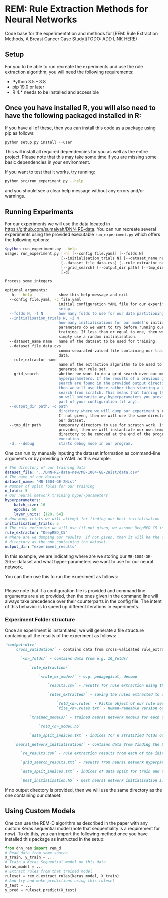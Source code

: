 # REM: Rule Extraction Methods for Neural Networks
Code base for the experimentation and methods for [REM: Rule Extraction Methods, A Breast Cancer Case Study](TODO: ADD LINK HERE)

## Setup
For you to be able to run recreate the experiments and use the rule extraction algorithm, you will need the following requirements:
- Python 3.5 – 3.8
- pip 19.0 or later
- R 4.* needs to be installed and accessible

Once you have installed R, you will also need to have the following packaged installed in R:
- 

If you have all of these, then you can install this code as a package using pip as follows:
```python
python setup.py install --user
```
This will install all required dependencies for you as well as the entire project. Please note that this may take some time if you are missing some basic dependencies in your environment.

If you want to test that it works, try running:
```bash
python src/run_experiment.py --help
```
and you should see a clear help message without any errors and/or warnings.

## Running Experiments
For our experiments we will use the data located in https://github.com/sumaiyah/DNN-RE-data. You can run recreate several experiments using the provided executable `run_experiment.py` which offers the following options:
```bash
$python run_experiment.py --help 
usage: run_experiment.py [-h] [--config file.yaml] [--folds N]
                         [--initialisation_trials N] [--dataset_name name]
                         [--dataset_file data.cvs] [--rule_extractor name]
                         [--grid_search] [--output_dir path] [--tmp_dir path]
                         [-d]

Process some integers.

optional arguments:
  -h, --help            show this help message and exit
  --config file.yaml, -c file.yaml
                        initial configuration YAML file for our experiment's
                        setup.
  --folds N, -f N       how many folds to use for our data partitioning.
  --initialisation_trials N, -i N
                        how many initialisations for our model's initial
                        parameters do we want to try before running our
                        training. If less than or equal to one, then we will
                        simply use a random initialisation.
  --dataset_name name   name of the dataset to be used for training.
  --dataset_file data.cvs
                        comma-separated-valued file containing our training
                        data.
  --rule_extractor name
                        name of the extraction algorithm to be used to
                        generate our rule set.
  --grid_search         whether we want to do a grid search over our model's
                        hyperparameters. If the results of a previous grid
                        search are found in the provided output directory,
                        then we will use those rather than starting a grid
                        search from scratch. This means that turning this flag
                        on will overwrite any hyperparameters you provide as
                        part of your configuration (if any).
  --output_dir path, -o path
                        directory where we will dump our experiment's results.
                        If not given, then we will use the same directory as
                        our dataset.
  --tmp_dir path        temporary directory to use for scratch work. If not
                        provided, then we will instantiate our own temporary
                        directory to be removed at the end of the program's
                        execution.
  -d, --debug           starts debug mode in our program.
```

One can run by manually inputing the dataset information as command-line arguments or by providing a YAML as this example:
```yaml
# The directory of our training data
dataset_file: "../DNN-RE-data-new/MB-1004-GE-2Hist/data.csv"
# The name of our dataset
dataset_name: 'MB-1004-GE-2Hist'
# Number of split folds for our training
n_folds: 5
# Our neural network training hyper-parameters
hyperparameters:
    batch_size: 16
    epochs: 50
    layer_units: [128, 64]
# How many trials we will attempt for finding our best initialisation
initialisation_trials: 5
# The rule extractor we will use (if not given, we assume DeepRED_C5 is used)
rule_extractor: "DeepRED_C5"
# Where are we dumping our results. If not given, then it will be the same
# directory as the one containing the dataset..
output_dir: "experiment_results"
```
In this example, we are indicating where are we storing our `MB-1004-GE-2Hist` dataset and what hyper-parameters we want to use for our neural network.

You can then use this to run the experiment as follows:
```python

```

Please note that if a configuration file is provided and command line arguments are also provided, then the ones given in the command line will always take precedence over their counterparts in the config file. The intent of this behavior is to speed up different iterations in experiments.

### Experiment Folder structure
Once an experiment is instantiated, we will generate a file structure containing all the results of the experiment as follows:
```markdown
`<output-dir>`
    `cross_validation/` - contains data from cross-validated rule_extraction

    ​   `<n>_folds/` - contains data from e.g. 10_folds/

    ​       `rule_extraction/`

    ​           `<rule_ex_mode>/` - e.g. pedagogical, decomp

    ​               `results.csv` - results for rule extraction using that mode

    ​               `rules_extracted/` - saving the rules extracted to disk

    ​                   `fold_<n>.rules` - Pickle object of our rule set
                       `file_<n>.rules.txt` - Human-readable version of the rules.

    ​       `trained_models/` - trained neural network models for each fold

    ​           `fold_<n>_model.h5`

    ​       `data_split_indices.txt` - indices for n stratified folds of the data

    `neural_network_initialisation/` - contains data from finding the best neural network initialisation

    ​   `re_results.csv` - rule extraction results from each of the initialisations 

    ​   `grid_search_results.txt` - results from neural network hyperparameter grid search

    ​   `data_split_indices.txt` - indices of data split for train and test data

    ​   `best_initialisation.h5` - best neural network initialisation i.e. the one that generated the smallest ruleset
```

If no output directory is provided, then we will use the same directory as the one containing our dataset.


## Using Custom Models

One can use the REM-D algorithm as described in the paper with any custom Keras sequential model (note that sequentiality is a requirement for now). To do this, you can import the following method once you have installed this package as instructed in the setup:
```python
from dnn_rem import rem_d
# Read data from some source
X_train, y_train = ...
# Train a Keras Sequential model on this data
keras_model = ...
# Extract rules from that trained model
ruleset = rem_d.extract_rules(keras_model, X_train)
# And try and make predictions using this ruleset
X_test = ...
y_pred = ruleset.predict(X_test)
```
